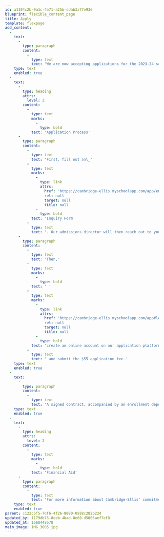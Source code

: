 ```yaml
---
id: a1104c2b-9a1c-4e71-a25b-cdab3a77e936
blueprint: flexible_content_page
title: Apply
template: flexpage
add_content:
  -
    text:
      -
        type: paragraph
        content:
          -
            type: text
            text: 'We are now accepting applications for the 2023-24 school year! Read below to learn how to apply.'
    type: text
    enabled: true
  -
    text:
      -
        type: heading
        attrs:
          level: 2
        content:
          -
            type: text
            marks:
              -
                type: bold
            text: 'Application Process'
      -
        type: paragraph
        content:
          -
            type: text
            text: "First, fill out an\_"
          -
            type: text
            marks:
              -
                type: link
                attrs:
                  href: 'https://cambridge-ellis.myschoolapp.com/app/embed#inquiry/40349'
                  rel: null
                  target: null
                  title: null
              -
                type: bold
            text: 'Inquiry Form'
          -
            type: text
            text: '. Our admissions director will then reach out to you to set up a tour and meeting (adults only) with our Director and/or Assistant Director.'
      -
        type: paragraph
        content:
          -
            type: text
            text: 'Then,'
          -
            type: text
            marks:
              -
                type: bold
            text: ' '
          -
            type: text
            marks:
              -
                type: link
                attrs:
                  href: 'https://cambridge-ellis.myschoolapp.com/app#login/apply'
                  rel: null
                  target: null
                  title: null
              -
                type: bold
            text: 'create an online account on our application platform'
          -
            type: text
            text: ' and submit the $55 application fee.'
    type: text
    enabled: true
  -
    text:
      -
        type: paragraph
        content:
          -
            type: text
            text: 'A signed contract, accompanied by an enrollment deposit, ensures a child’s placement for the fall. When the number of applicants exceeds the number of spaces, waitlist notifications will be sent, and families will be called from the waitlist as spots become available. Current and alumni families as well as children of staff are given admission priority.'
    type: text
    enabled: true
  -
    text:
      -
        type: heading
        attrs:
          level: 2
        content:
          -
            type: text
            marks:
              -
                type: bold
            text: 'Financial Aid'
      -
        type: paragraph
        content:
          -
            type: text
            text: "For more information about Cambridge-Ellis' commitment to providing financial aid and the application process, visit our Financial Aid page."
    type: text
    enabled: true
parent: c122c5f5-7df6-4f26-8080-0888c282b224
updated_by: 1179db75-8eeb-4bad-8e60-d5005aef7ef8
updated_at: 1668448678
main_image: IMG_3005.jpg
---
```

